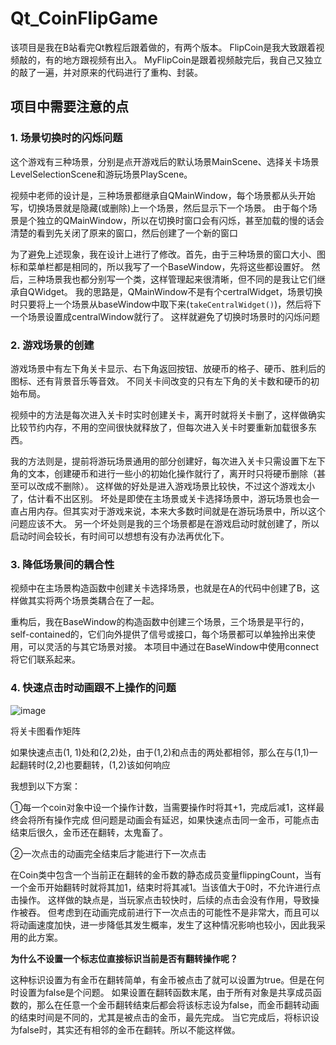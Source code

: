 # Qt_CoinFlipGame

该项目是我在B站看完Qt教程后跟着做的，有两个版本。
FlipCoin是我大致跟着视频敲的，有的地方跟视频有出入。
MyFlipCoin是跟着视频敲完后，我自己又独立的敲了一遍，并对原来的代码进行了重构、封装。

## 项目中需要注意的点
### 1. 场景切换时的闪烁问题
  这个游戏有三种场景，分别是点开游戏后的默认场景MainScene、选择关卡场景LevelSelectionScene和游玩场景PlayScene。
  
  视频中老师的设计是，三种场景都继承自QMainWindow，每个场景都从头开始写，切换场景就是隐藏(或删除)上一个场景，然后显示下一个场景。
  由于每个场景是个独立的QMainWindow，所以在切换时窗口会有闪烁，甚至加载的慢的话会清楚的看到先关闭了原来的窗口，然后创建了一个新的窗口

  为了避免上述现象，我在设计上进行了修改。首先，由于三种场景的窗口大小、图标和菜单栏都是相同的，所以我写了一个BaseWindow，先将这些都设置好。
  然后，三种场景我也都分别写一个类，这样管理起来很清晰，但不同的是我让它们继承自QWidget。
  我的思路是，QMainWindow不是有个certralWidget，场景切换时只要将上一个场景从baseWindow中取下来(`takeCentralWidget()`)，然后将下一个场景设置成centralWindow就行了。
  这样就避免了切换时场景时的闪烁问题
### 2. 游戏场景的创建
  游戏场景中有左下角关卡显示、右下角返回按钮、放硬币的格子、硬币、胜利后的图标、还有背景音乐等音效。
  不同关卡间改变的只有左下角的关卡数和硬币的初始布局。
  
  视频中的方法是每次进入关卡时实时创建关卡，离开时就将关卡删了，这样做确实比较节约内存，不用的空间很快就释放了，但每次进入关卡时要重新加载很多东西。

  我的方法则是，提前将游玩场景通用的部分创建好，每次进入关卡只需设置下左下角的文本，创建硬币和进行一些小的初始化操作就行了，离开时只将硬币删除（甚至可以改成不删除）。
  这样做的好处是进入游戏场景比较快，不过这个游戏太小了，估计看不出区别。
  坏处是即使在主场景或关卡选择场景中，游玩场景也会一直占用内存。但其实对于游戏来说，本来大多数时间就是在游玩场景中，所以这个问题应该不大。
  另一个坏处则是我的三个场景都是在游戏启动时就创建了，所以启动时间会较长，有时间可以想想有没有办法再优化下。
### 3. 降低场景间的耦合性

视频中在主场景构造函数中创建关卡选择场景，也就是在A的代码中创建了B，这样做其实将两个场景类耦合在了一起。

重构后，我在BaseWindow的构造函数中创建三个场景，三个场景是平行的，self-contained的，它们向外提供了信号或接口，每个场景都可以单独拎出来使用，可以灵活的与其它场景对接。
本项目中通过在BaseWindow中使用connect将它们联系起来。
### 4. 快速点击时动画跟不上操作的问题
![image](https://github.com/1944348723/Qt_CoinFlipGame/assets/133476454/e617b728-771d-4e65-b428-605ad835139c)

将关卡图看作矩阵

如果快速点击(1, 1)处和(2,2)处，由于(1,2)和点击的两处都相邻，那么在与(1,1)一起翻转时(2,2)也要翻转，(1,2)该如何响应

我想到以下方案：

①每一个coin对象中设一个操作计数，当需要操作时将其+1，完成后减1，这样最终会将所有操作完成
但问题是动画会有延迟，如果快速点击同一金币，可能点击结束后很久，金币还在翻转，太鬼畜了。

②一次点击的动画完全结束后才能进行下一次点击

在Coin类中包含一个当前正在翻转的金币数的静态成员变量flippingCount，当有一个金币开始翻转时就将其加1，结束时将其减1。当该值大于0时，不允许进行点击操作。
这样做的缺点是，当玩家点击较快时，后续的点击会没有作用，导致操作被吞。
但考虑到在动画完成前进行下一次点击的可能性不是非常大，而且可以将动画速度加快，进一步降低其发生概率，发生了这种情况影响也较小，因此我采用的此方案。

**为什么不设置一个标志位直接标识当前是否有翻转操作呢？**

这种标识设置为有金币在翻转简单，有金币被点击了就可以设置为true。但是在何时设置为false是个问题。
如果设置在翻转函数末尾，由于所有对象是共享成员函数的，那么在任意一个金币翻转结束后都会将该标志设为false，而金币翻转动画的结束时间是不同的，尤其是被点击的金币，最先完成。
当它完成后，将标识设为false时，其实还有相邻的金币在翻转。所以不能这样做。
